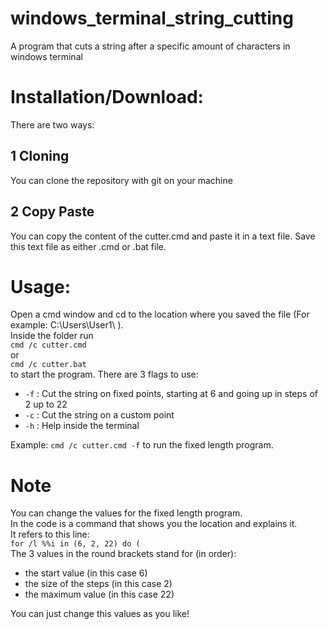 # windows_terminal_string_cutting
A program that cuts a string after a specific amount of characters in windows terminal

# Installation/Download:
There are two ways:
## 1 Cloning
You can clone the repository with git on your machine

## 2 Copy Paste
You can copy the content of the cutter.cmd and paste it in a text file.
Save this text file as either .cmd or .bat file.

# Usage:
Open a cmd window and cd to the location where you saved the file (For example: C:\Users\User1\ ).  
Inside the folder run <br>```cmd /c cutter.cmd``` <br >or <br>```cmd /c cutter.bat```<br>
to start the program.
There are 3 flags to use:
- ```-f``` : Cut the string on fixed points, starting at 6 and going up in steps of 2 up to 22
- ```-c``` : Cut the string on a custom point
- ```-h``` : Help inside the terminal

Example: ```cmd /c cutter.cmd -f```  to run the fixed length program.

# Note
You can change the values for the fixed length program.  
In the code is a command that shows you the location and explains it.  
It refers to this line:  
```for /l %%i in (6, 2, 22) do (```   
The 3 values in the round brackets stand for (in order):
- the start value (in this case 6)
- the size of the steps (in this case 2)
- the maximum value (in this case 22)  
  
You can just change this values as you like!
